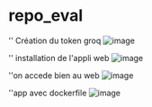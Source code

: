 # repo_eval
'' Création du token groq
![image](https://github.com/Houcinebhm/repo_eval/assets/94059573/90ba4d14-0146-4223-93b8-e009d965b93b)


'' installation de l'appli web
![image](https://github.com/Houcinebhm/repo_eval/assets/94059573/b219eeda-6dd3-4b3b-8d32-efa6fcc7759c)

''on accede bien au web
![image](https://github.com/Houcinebhm/repo_eval/assets/94059573/d646ed9c-9be8-4583-8ee5-a83e4f444fc8)

''app avec dockerfile
![image](https://github.com/Houcinebhm/repo_eval/assets/94059573/78e06183-7f54-47db-8b3b-d250fc68268d)

